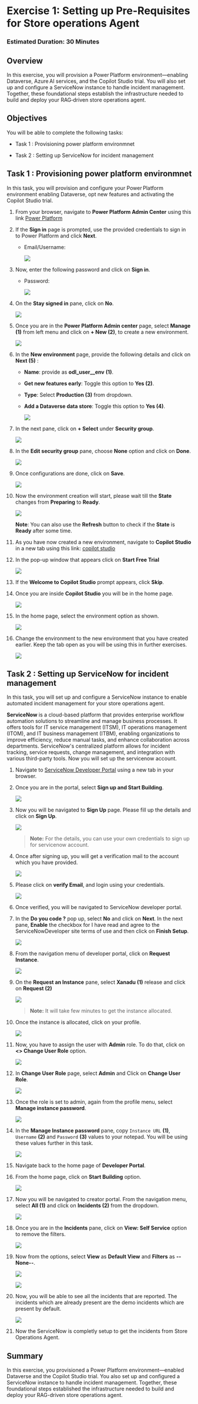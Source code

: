 # Exercise 1: Setting up Pre-Requisites for Store operations Agent

### Estimated Duration: 30 Minutes

## Overview

In this exercise, you will provision a Power Platform environment—enabling Dataverse, Azure AI services, and the Copilot Studio trial. You will also set up and configure a ServiceNow instance to handle incident management. Together, these foundational steps establish the infrastructure needed to build and deploy your RAG‑driven store operations agent.

## Objectives

You will be able to complete the following tasks:

- Task 1 : Provisioning power platform environmnet

- Task 2 : Setting up ServiceNow for incident management

## Task 1 : Provisioning power platform environmnet

In this task, you will provision and configure your Power Platform environment enabling Dataverse, opt new features and activating the Copilot Studio trial.

1. From your browser, navigate to **Power Platform Admin Center** using this link [Power Platform](https://admin.powerplatform.microsoft.com/)

1. If the **Sign in** page is prompted, use the provided credentials to sign in to Power Platform and click **Next**.

   - Email/Username: <inject key="AzureAdUserEmail"></inject>

     ![](./media/pp-1.png)

1. Now, enter the following password and click on **Sign in**.

   - Password: <inject key="AzureAdUserPassword"></inject>

     ![](./media/pp-2.png)
   
1. On the **Stay signed in** pane, click on **No**.

   ![](./media/pp-3.png)

1. Once you are in the **Power Platform Admin center** page, select **Manage (1)** from left menu and click on **+ New (2)**, to create a new environment.

   ![](./media/pp-4-updated.png)

1. In the **New environment** page, provide the following details and click on **Next (5)** :

   - **Name**: provide as **odl_user_<inject key="DeploymentID" enableCopy="false" />_env** **(1)**.

   - **Get new features early**: Toggle this option to **Yes (2)**.

   - **Type**: Select **Production (3)** from dropdown.

   - **Add a Dataverse data store**: Toggle this option to **Yes (4)**.

     ![](./media/pp-5.png)

1. In the next pane, click on **+ Select** under **Security group**.

   ![](./media/pp-6.png)

1. In the **Edit security group** pane, choose **None** option and click on **Done**.

   ![](./media/pp-7.png)

1. Once configurations are done, click on **Save**.

   ![](./media/pp-8.png)

1. Now the environment creation will start, please wait till the **State** changes from **Preparing** to **Ready**.

   ![](./media/pp-9.png)

    **Note**: You can also use the **Refresh** button to check if the **State** is **Ready** after some time.

1. As you have now created a new environment, navigate to **Copilot Studio**  in a new tab using this link: [copilot studio](https://go.microsoft.com/fwlink/p/?linkid=2252408&clcid=0x409&culture=en-us&country=us)
   
1. In the pop-up window that appears click on **Start Free Trial**

     ![](./media/gt12.png)

1. If the **Welcome to Copilot Studio** prompt appears, click **Skip**.

1. Once you are inside **Copilot Studio** you will be in the home page. 

   ![](./media/ex1img3.png)

1. In the home page, select the environment option as shown.

   ![](./media/pp-10.png)

1. Change the environment to the new environment that you have created earlier. Keep the tab open as you will be using this in further exercises.

   ![](./media/pp-11.png)

## Task 2 : Setting up ServiceNow for incident management

In this task, you will set up and configure a ServiceNow instance to enable automated incident management for your store operations agent.

**ServiceNow** is a cloud-based platform that provides enterprise workflow automation solutions to streamline and manage business processes. It offers tools for IT service management (ITSM), IT operations management (ITOM), and IT business management (ITBM), enabling organizations to improve efficiency, reduce manual tasks, and enhance collaboration across departments. ServiceNow's centralized platform allows for incident tracking, service requests, change management, and integration with various third-party tools. Now you will set up the servicenow account.

1. Navigate to [ServiceNow Developer Portal](https://developer.servicenow.com/dev.do) using a new tab in your browser.

1. Once you are in the portal, select **Sign up and Start Building**.

    ![](./media/snimg1.png)

1. Now you will be navigated to **Sign Up** page. Please fill up the details and click on **Sign Up**.

    ![](./media/r16.png)

    > **Note:** For the details, you can use your own credentials to sign up for servicenow account.

1. Once after signing up, you will get a verification mail to the account which you have provided.

    ![](./media/snimg3.png)

1. Please click on **verify Email**, and login using your credentials.

    ![](./media/snimgup.png)

1. Once verified, you will be navigated to ServiceNow developer portal.

1. In the **Do you code ?** pop up, select **No** and click on **Next**. In the next pane, **Enable** the checkbox for I have read and agree to the ServiceNowDeveloper site terms of use and then click on **Finish Setup**.

    ![](./media/snimg4new.png)

1. From the navigation menu of developer portal, click on **Request Instance**.

    ![](./media/snimg5.png)

1. On the **Request an Instance** pane, select **Xanadu (1)** release and click on **Request (2)**

    ![](./media/snimg6.png)

    >**Note:** It will take few minutes to get the instance allocated.

1. Once the instance is allocated, click on your profile.

    ![](./media/snimg7.png)

1. Now, you have to assign the user with **Admin** role. To do that, click on **<> Change User Role** option.

    ![](./media/snimg8.png)

1. In **Change User Role** page, select **Admin** and Click on **Change User Role**.

    ![](./media/snimg9.png)

1. Once the role is set to admin, again from the profile menu, select **Manage instance password**.

    ![](./media/snimg10.png)

1. In the **Manage Instance password** pane, copy `Instance URL` **(1)**, `Username` **(2)** and `Password` **(3)** values to your notepad. You will be using these values further in this task.

    ![](./media/snimg11.png)

1. Navigate back to the home page of **Developer Portal**.

1. From the home page, click on **Start Building** option.

    ![](./media/snimg12.png)

1. Now you will be navigated to creator portal. From the navigation menu, select **All (1)** and click on **Incidents (2)** from the dropdown.

    ![](./media/snimg13.png)

1. Once you are in the **Incidents** pane, click on **View: Self Service** option to remove the filters.

    ![](./media/snimg17.png)

1. Now from the options, select **View** as **Default View** and **Filters** as **--None--**.

    ![](./media/snimg14.png)

    ![](./media/snimg15.png)

1. Now, you will be able to see all the incidents that are reported. The incidents which are already present are the demo incidents which are present by default.

    ![](./media/snimg16.png)

1. Now the ServiceNow is completly setup to get the incidents from Store Operations Agent.

## Summary

In this exercise, you provisioned a Power Platform environment—enabled Dataverse and the Copilot Studio trial. You also set up and configured a ServiceNow instance to handle incident management. Together, these foundational steps established the infrastructure needed to build and deploy your RAG-driven store operations agent.

